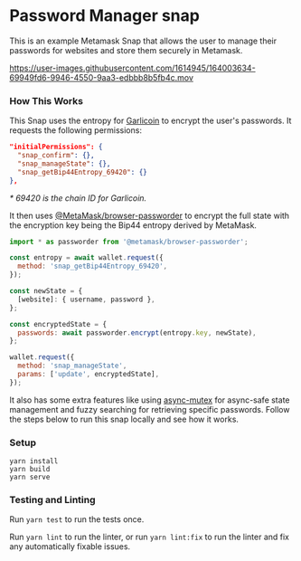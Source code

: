 # Password Manager snap

This is an example Metamask Snap that allows the user to manage their passwords for websites and store them securely in Metamask.

https://user-images.githubusercontent.com/1614945/164003634-69949fd6-9946-4550-9aa3-edbbb8b5fb4c.mov

### How This Works

This Snap uses the entropy for [Garlicoin](https://garlicoin.io/) to encrypt the user's passwords. It requests the following permissions: 

```JSON
"initialPermissions": {
  "snap_confirm": {},
  "snap_manageState": {},
  "snap_getBip44Entropy_69420": {}
},
```

_* 69420 is the chain ID for Garlicoin._

It then uses [@MetaMask/browser-passworder](https://github.com/metamask/browser-passworder) to encrypt the full state with the encryption key being the Bip44 entropy derived by MetaMask. 

```Javascript
import * as passworder from '@metamask/browser-passworder';

const entropy = await wallet.request({
  method: 'snap_getBip44Entropy_69420',
});

const newState = {
  [website]: { username, password },
};

const encryptedState = {
  passwords: await passworder.encrypt(entropy.key, newState),
};

wallet.request({
  method: 'snap_manageState',
  params: ['update', encryptedState],
});
```

It also has some extra features like using [async-mutex](https://www.npmjs.com/package/async-mutex) for async-safe state management and fuzzy searching for retrieving specific passwords. Follow the steps below to run this snap locally and see how it works.

### Setup

```shell
yarn install
yarn build
yarn serve
```

### Testing and Linting

Run `yarn test` to run the tests once.

Run `yarn lint` to run the linter, or run `yarn lint:fix` to run the linter and fix any automatically fixable issues.